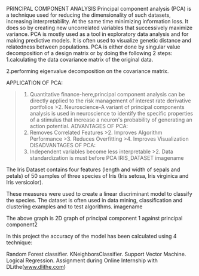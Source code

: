 PRINCIPAL COMPONENT ANALYSIS
Principal component analysis (PCA) is a technique used for reducing the dimensionality of such datasets, increasing interpretability. At the same time minimizing information loss. It does so by creating new uncorrelated variables that successively maximize variance.
PCA is mostly used as a tool in exploratory data analysis and for making predictive models. It is often used to visualize genetic distance and relatedness between populations. PCA is either done by singular value decomposition of a design matrix or by doing the following 2 steps:
1.calculating the data covariance matrix of the original data.

2.performing eigenvalue decomposition on the covariance matrix.

APPLICATION OF PCA:
>1. Quantitative finance-here,principal component analysis can be directly applied to the risk management of interest rate derivative portfolios >2. Neuroscience-A variant of principal components analysis is used in neuroscience to identify the specific properties of a stimulus that increase a neuron's probability of generating an action potential.
ADVANTAGES OF PCA:
>1. Removes Correlated Features >2. Improves Algorithm Performance >3. Reduces Overfitting >4. Improves Visualization
DISADVANTAGES OF PCA:
>1. Independent variables become less interpretable >2. Data standardization is must before PCA
IRIS_DATASET
imagename

The Iris Dataset contains four features (length and width of sepals and petals) of 50 samples of three species of Iris (Iris setosa, Iris virginica and Iris versicolor).

These measures were used to create a linear discriminant model to classify the species. The dataset is often used in data mining, classification and clustering examples and to test algorithms.
imagename

The above graph is 2D graph of principal component 1 against principal component2

In this project the accuracy of the model has been calculated using 4 technique:

Random Forest classifier.
KNeighborsClassifier.
Support Vector Machine.
Logical Regression.
Assignment during Online Internship with DLithe(www.dlithe.com)
